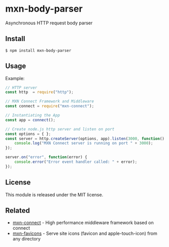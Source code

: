 # mxn-body-parser

Asynchronous HTTP request body parser

## Install

```
$ npm install mxn-body-parser
```

## Usage

Example:

```js
// HTTP server
const http  = require("http");

// MXN Connect Framework and Middleware
const connect = require("mxn-connect");

// Instantiating the App
const app = connect();

// Create node.js http server and listen on port
const options = { };
const server = http.createServer(options, app).listen(3000, function() {
    console.log("MXN Connect server is running on port " + 3000);
});

server.on("error", function(error) {
    console.error("Error event handler called: " + error);
});
```

## License

This module is released under the MIT license.

## Related

- [mxn-connect](https://github.com/ZimNovich/mxn-connect) - High performance middleware framework based on connect
- [mxn-favicons](https://github.com/ZimNovich/mxn-favicons) - Serve site icons (favicon and apple-touch-icon) from any directory
